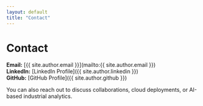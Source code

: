 ```yaml
---
layout: default
title: "Contact"
---
```


# Contact

**Email:** [{{ site.author.email }}](mailto:{{ site.author.email }})  
**LinkedIn:** [LinkedIn Profile]({{ site.author.linkedin }})  
**GitHub:** [GitHub Profile]({{ site.author.github }})  

You can also reach out to discuss collaborations, cloud deployments, or AI-based industrial analytics.
